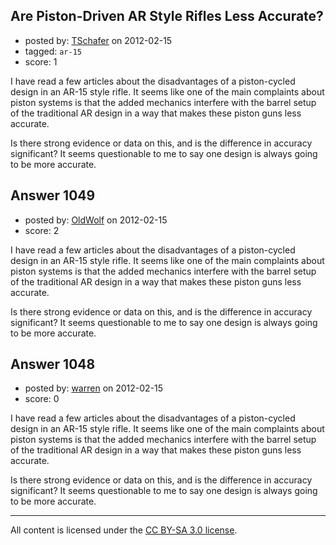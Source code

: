 ## Are Piston-Driven AR Style Rifles Less Accurate?

- posted by: [TSchafer](https://stackexchange.com/users/-1/379-tschafer) on 2012-02-15
- tagged: `ar-15`
- score: 1

I have read a few articles about the disadvantages of a piston-cycled design in an AR-15 style rifle. It seems like one of the main complaints about piston systems is that the added mechanics interfere with the barrel setup of the traditional AR design in a way that makes these piston guns less accurate.

Is there strong evidence or data on this, and is the difference in accuracy significant? It seems questionable to me to say one design is always going to be more accurate.


## Answer 1049

- posted by: [OldWolf](https://stackexchange.com/users/-1/111-oldwolf) on 2012-02-15
- score: 2

I have read a few articles about the disadvantages of a piston-cycled design in an AR-15 style rifle. It seems like one of the main complaints about piston systems is that the added mechanics interfere with the barrel setup of the traditional AR design in a way that makes these piston guns less accurate.

Is there strong evidence or data on this, and is the difference in accuracy significant? It seems questionable to me to say one design is always going to be more accurate.


## Answer 1048

- posted by: [warren](https://stackexchange.com/users/-1/143-warren) on 2012-02-15
- score: 0

I have read a few articles about the disadvantages of a piston-cycled design in an AR-15 style rifle. It seems like one of the main complaints about piston systems is that the added mechanics interfere with the barrel setup of the traditional AR design in a way that makes these piston guns less accurate.

Is there strong evidence or data on this, and is the difference in accuracy significant? It seems questionable to me to say one design is always going to be more accurate.



---

All content is licensed under the [CC BY-SA 3.0 license](https://creativecommons.org/licenses/by-sa/3.0/).
